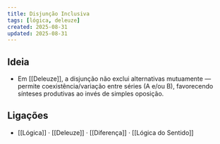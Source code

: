 ```yaml
---
title: Disjunção Inclusiva
tags: [lógica, deleuze]
created: 2025-08-31
updated: 2025-08-31
---
```


## Ideia
- Em [[Deleuze]], a disjunção não exclui alternativas mutuamente — permite coexistência/variação entre séries (A e/ou B), favorecendo sínteses produtivas ao invés de simples oposição.

## Ligações
- [[Lógica]] · [[Deleuze]] · [[Diferença]] · [[Lógica do Sentido]]

